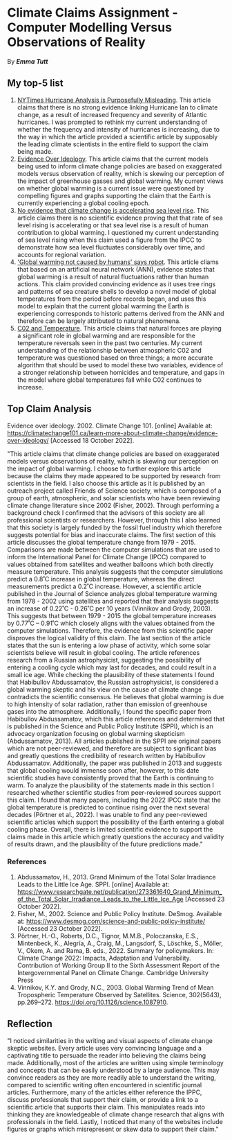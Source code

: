 # Climate Claims Assignment - Computer Modelling Versus Observations of Reality
By ***Emma Tutt***
 
## My top-5 list
1. [NYTimes Hurricane Analysis is Purposefully Misleading](https://wattsupwiththat.com/2022/09/30/nytimes-hurricane-analysis-is-purposefully-misleading/). This article claims that there is no strong evidence linking Hurricane Ian to climate change, as a result of increased frequency and severity of Atlantic hurricanes. I was prompted to rethink my current understanding of whether the frequency and intensity of hurricanes is increasing, due to the way in which the article provided a scientific article by supposably the leading climate scientists in the entire field to support the claim being made.
2. [Evidence Over Ideology](https://climatechange101.ca/learn-more-about-climate-change/evidence-over-ideology/). This article claims that the current models being used to inform climate change policies are based on exaggerated models versus observation of reality, which is skewing our perception of the impact of greenhouse gasses and global warming. My current views on whether global warming is a current issue were questioned by compelling figures and graphs supporting the claim that the Earth is currently experiencing a global cooling epoch. 
3. [No evidence that climate change is accelerating sea level rise](https://www.scienceunderattack.com/blog/2019/9/23/no-evidence-that-climate-change-is-accelerating-sea-level-rise-35). This article claims there is no scientific evidence proving that that rate of sea level rising is accelerating or that sea level rise is a result of human contribution to global warming. I questioned my current understanding of sea level rising when this claim used a figure from the IPCC to demonstrate how sea level fluctuates considerably over time, and accounts for regional variation.
4. ['Global warming not caused by humans' says robot](https://www.energylivenews.com/2017/08/25/global-warming-not-caused-by-humans-says-robot/). This article cliams that based on an artificial neural network (ANN), evidence states that global warming is a result of natural fluctuations rather than human actions. This claim provided convincing evidence as it uses tree rings and patterns of sea creature shells to develop a novel model of global temperatures from the period before records began, and uses this model to explain that the current global warming the Earth is experiencing corresponds to historic patterns derived from the ANN and therefore can be largely attributed to natural phenomena. 
5. [C02 and Temperature](http://www.co2science.org/articles/V24/nov/a1.php). This article claims that natural forces are playing a significant role in global warming and are responsible for the temperature reversals seen in the past two centuries. My current understanding of the relationship between atmospheric C02 and temperature was questioned based on three things; a more accurate algorithm that should be used to model these two variables, evidence of a stronger relationship between homicides and temperature, and gaps in the model where global temperatures fall while C02 continues to increase.   

## Top Claim Analysis
Evidence over ideology. 2002. Climate Change 101. [online] Available at: https://climatechange101.ca/learn-more-about-climate-change/evidence-over-ideology/ [Accessed 18 October 2022]. 

"This article claims that climate change policies are based on exaggerated models versus observations of reality, which is skewing our perception on the impact of global warming. I choose to further explore this article because the claims they made appeared to be supported by research from scientists in the field. I also choose this article as it is published by an outreach project called Friends of Science society, which is composed of a group of earth, atmospheric, and solar scientists who have been reviewing climate change literature since 2002 (Fisher, 2002). Through performing a background check I confirmed that the advisors of this society are all professional scientists or researchers. However, through this I also learned that this society is largely funded by the fossil fuel industry which therefore suggests potential for bias and inaccurate claims. The first section of this article discusses the global temperature change from 1979 - 2015. Comparisons are made between the computer simulations that are used to inform the International Panel for Climate Change (IPCC) compared to values obtained from satellites and weather balloons which both directly measure temperature. This analysis suggests that the computer simulations predict a 0.8˚C increase in global temperature, whereas the direct measurements predict a 0.2˚C increase. However, a scientific article published in the Journal of Science analyzes global temperature warming from 1978 - 2002 using satellites and reported that their analysis suggests an increase of 0.22˚C - 0.26˚C per 10 years (Vinnikov and Grody, 2003). This suggests that between 1979 - 2015 the global temperature increases by 0.77˚C – 0.91˚C which closely aligns with the values obtained from the computer simulations. Therefore, the evidence from this scientific paper disproves the logical validity of this claim. The last section of the article states that the sun is entering a low phase of activity, which some solar scientists believe will result in global cooling. The article references research from a Russian astrophysicist, suggesting the possibility of entering a cooling cycle which may last for decades, and could result in a small ice age. While checking the plausibility of these statements I found that Habibullov Abdussamatov, the Russian astrophysicist, is considered a global warming skeptic and his view on the cause of climate change contradicts the scientific consensus. He believes that global warming is due to high intensity of solar radiation, rather than emission of greenhouse gases into the atmosphere. Additionally, I found the specific paper from Habibullov Abdussamatov, which this article references and determined that is published in the Science and Public Policy Institute (SPPI), which is an advocacy organization focusing on global warming skepticism (Abdussamatov, 2013). All articles published in the SPPI are original papers which are not peer-reviewed, and therefore are subject to significant bias and greatly questions the credibility of research written by Habibullov Abdussamatov. Additionally, the paper was published in 2013 and suggests that global cooling would immense soon after, however, to this date scientific studies have consistently proved that the Earth is continuing to warm. To analyze the plausibility of the statements made in this section I researched whether scientific studies from peer-reviewed sources support this claim. I found that many papers, including the 2022 IPCC state that the global temperature is predicted to continue rising over the next several decades (Pörtner et al., 2022). I was unable to find any peer-reviewed scientific articles which support the possibility of the Earth entering a global cooling phase. Overall, there is limited scientific evidence to support the claims made in this article which greatly questions the accuracy and validity of results drawn, and the plausibility of the future predictions made."
### References 
1. Abdussamatov, H., 2013. Grand Minimum of the Total Solar Irradiance Leads to the Little Ice Age. SPPI. [online] Available at: <https://www.researchgate.net/publication/273361640_Grand_Minimum_of_the_Total_Solar_Irradiance_Leads_to_the_Little_Ice_Age> [Accessed 23 October 2022].
2. Fisher, M., 2002. Science and Public Policy Institute. DeSmog. Available at: <https://www.desmog.com/science-and-public-policy-institute/> [Accessed 23 October 2022].
3. Pörtner, H.-O., Roberts, D.C., Tignor, M.M.B., Poloczanska, E.S., Mintenbeck, K., Alegría, A., Craig, M., Langsdorf, S., Löschke, S., Möller, V., Okem, A. and Rama, B. eds., 2022. Summary for policymakers. In: Climate Change 2022: Impacts, Adaptation and Vulnerability. Contribution of Working Group II to the Sixth Assessment Report of the Intergovernmental Panel on Climate Change. Cambridge University Press
4. Vinnikov, K.Y. and Grody, N.C., 2003. Global Warming Trend of Mean Tropospheric Temperature Observed by Satellites. Science, 302(5643), pp.269–272. https://doi.org/10.1126/science.1087910.

## Reflection 
"I noticed similarities in the writing and visual aspects of climate change skeptic websites. Every article uses very convincing language and a captivating title to persuade the reader into believing the claims being made. Additionally, most of the articles are written using simple terminology and concepts that can be easily understood by a large audience. This may convince readers as they are more readily able to understand the writing, compared to scientific writing often encountered in scientific journal articles. Furthermore, many of the articles either reference the IPPC, discuss professionals that support their claim, or provide a link to a scientific article that supports their claim. This manipulates reads into thinking they are knowledgeable of climate change research that aligns with professionals in the field. Lastly, I noticed that many of the websites include figures or graphs which misrepresent or skew data to support their claim."    
